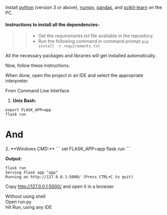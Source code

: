 Install [python](https://www.python.org/downloads/) (version 3 or above), [numpy](https://www.edureka.co/blog/install-numpy/), [pandas](https://www.youtube.com/watch?v=nZVolpD_Nl4), and [scikit-learn](https://scikit-learn.org/stable/install.html) on the PC. 

#### Instructions to install all the dependencies-
>>- Get the *requirements.txt* file available in the repository.
>>- Run the following command in command prompt `pip install -r requirements.txt`

All the necessary packages and libraries will get installed automatically.

Now, follow these instructions.

When done, open the project in an IDE and select the appropriate interpreter.

From Command Line Interface
1. **Unix Bash:**
```
export FLASK_APP=app
flask run
```
<h1>And</h1>
2. **Windows CMD:**
```
set FLASK_APP=app
flask run
```

**Output:**
```
flask run
Serving Flask app "app"
Running on http://127.0.0.1:5000/ (Press CTRL+C to quit)
```
Copy http://127.0.0.1:5000/ and open it in a browser.

Without using shell<br>
Open run.py<br>
Hit Run, using any IDE
